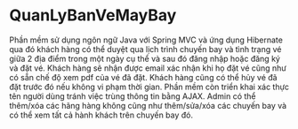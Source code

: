 # QuanLyBanVeMayBay

Phần mềm sử dụng ngôn ngữ Java với Spring MVC và ứng dụng Hibernate qua đó khách hàng có thể duyệt qua lịch trình chuyến bay và tình trạng vé giữa 2 địa điểm trong một ngày cụ thể và sau đó đăng nhập hoặc đăng ký và đặt vé. Khách hàng sẽ nhận được email xác nhận khi họ đặt vé cũng như có sẵn chế độ xem pdf của vé đã đặt. Khách hàng cũng có thể hủy vé đã đặt trước đó nếu không vi phạm thời gian. Phần mềm còn triển khai xác thực tên người dùng tránh việc trùng thông tin bằng AJAX. Admin có thể thêm/xóa các hãng hàng không cũng như thêm/sửa/xóa các chuyến bay và có thể xem tất cả hành khách trên chuyến bay đó.